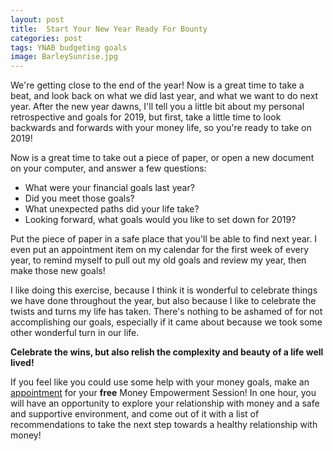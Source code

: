 ```yaml
---
layout: post
title:  Start Your New Year Ready For Bounty
categories: post
tags: YNAB budgeting goals 
image: BarleySunrise.jpg
---
```


We're getting close to the end of the year! Now is a great time to take a beat, and look back on what we did last year, and what we want to do next year. After the new year dawns, I'll tell you a little bit about my personal retrospective and goals for 2019, but first, take a little time to look backwards and forwards with your money life, so you're ready to take on 2019!

<!--more-->

Now is a great time to take out a piece of paper, or open a new document on your computer, and answer a few questions:  
* What were your financial goals last year?
* Did you meet those goals?
* What unexpected paths did your life take?
* Looking forward, what goals would you like to set down for 2019?

Put the piece of paper in a safe place that you'll be able to find next year. I even put an appointment item on my calendar for the first week of every year, to remind myself to pull out my old goals and review my year, then make those new goals!

I like doing this exercise, because I think it is wonderful to celebrate things we have done throughout the year, but also because I like to celebrate the twists and turns my life has taken. There's nothing to be ashamed of for not accomplishing our goals, especially if it came about because we took some other wonderful turn in our life. 

**Celebrate the wins, but also relish the complexity and beauty of a life well lived!**

If you feel like you could use some help with your money goals, make an [appointment](http://www.bountifulmoneycoach.com/schedule.html) for your **free** Money Empowerment Session! In one hour, you will have an opportunity to explore your relationship with money and a safe and supportive environment, and come out of it with a list of recommendations to take the next step towards a healthy relationship with money!